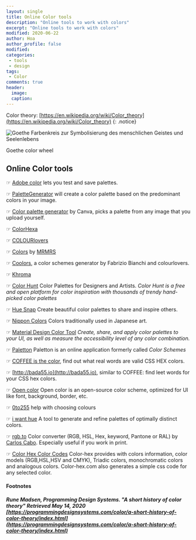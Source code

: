 ```yaml
---
layout: single
title: Online Color tools
description: "Online tools to work with colors"
excerpt: "Online tools to work with colors"
modified: 2020-06-22
author: Hoa
author_profile: false
modified:
categories:
 - tools
 - design
tags:
 - Color
comments: true
header:
  image:
  caption:
---
```


Color theory: [https://en.wikipedia.org/wiki/Color_theory](https://en.wikipedia.org/wiki/Color_theory)
{: .notice}

![Goethe Farbenkreis zur Symbolisierung des menschlichen Geistes und Seelenlebens](Goethe_Farbenkreis_zur_Symbolisierung_des_menschlichen_Geistes_und_Seelenlebens_1809.jpg)
<figcaption>Goethe color wheel</figcaption>


## Online Color tools

☞ [Adobe color](https://color.adobe.com/create) lets you test and save palettes.

☞ [PaletteGenerator](https://palettegenerator.com) will create a color palette based on the predominant colors in your image.

☞ [Color palette generator](https://www.canva.com/color-palette/) by Canva, picks a palette from any image that you upload yourself.

☞ [ColorHexa](https://www.colorhexa.com)

☞ [COLOURlovers](http://www.colourlovers.com/)

☞ [Colors](http://clrs.cc) by [MRMRS](http://mrmrs.cc)

☞ [Coolors](http://coolors.co/), a color schemes generator by Fabrizio Bianchi and colourlovers.

☞ [Khroma](http://khroma.co/generator/)

☞ [Color Hunt](https://colorhunt.co) Color Palettes for Designers and Artists.
*Color Hunt is a free and open platform for color inspiration with thousands of trendy hand-picked color palettes*

☞ [Hue Snap](https://www.huesnap.com) Create beautiful color palettes to share and inspire others.

☞ [Nippon Colors](https://nipponcolors.com) Colors traditionally used in Japanese art.

☞ [Material Design Color Tool](https://material.io/color/) *Create, share, and apply color palettes to your UI, as well as measure the accessibility level of any color combination.*

☞ [Paletton](http://paletton.com/) Paletton is an online application formerly called *Color Schemes*

☞ [COFFEE is the color](http://c0ffee.surge.sh), find out what real words are valid CSS HEX colors.

☞ [http://bada55.io](http://bada55.io), similar to COFFEE: find leet words for your CSS hex colors.

☞ [Open color](https://yeun.github.io/open-color/) Open color is an open-source color scheme, optimized for UI like font, background, border, etc.

☞ [0to255](https://www.0to255.com) help with choosing colours

☞ [i want hue](http://tools.medialab.sciences-po.fr/iwanthue/) A tool to generate and refine palettes of optimally distinct colors.

☞ [rgb.to](http://rgb.to/) Color converter (RGB, HSL, Hex, keyword, Pantone or RAL) by [Carlos Cabo](http://carloscabo.com). Especially useful if you work in print.

☞ [Color Hex Color Codes](http://www.color-hex.com/) Color-hex provides with colors information, color models (RGB,HSL,HSV and CMYK), Triadic colors, monochromatic colors and analogous colors. Color-hex.com also generates a simple css code for any selected color.

#### Footnotes

##### Rune Madsen, Programming Design Systems. "A short history of color theory" Retrieved May 14, 2020 [https://programmingdesignsystems.com/color/a-short-history-of-color-theory/index.html](https://programmingdesignsystems.com/color/a-short-history-of-color-theory/index.html)
